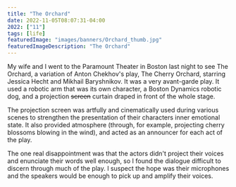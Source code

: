 ```yaml
---
title: "The Orchard"
date: 2022-11-05T08:07:31-04:00
2022: ["11"]
tags: [life]
featuredImage: "images/banners/Orchard_thumb.jpg"
featuredImageDescription: "The Orchard"
---
```

My wife and I went to the Paramount Theater in Boston last night to see The Orchard, a variation of Anton Chekhov's play, The Cherry Orchard, starring Jessica Hecht and Mikhail Baryshnikov. It was a very avant-garde play. It used a robotic arm that was its own character, a Boston Dynamics robotic dog, and a projection ~~screen~~ curtain draped in front of the whole stage.
<!--more-->

The projection screen was artfully and cinematically used during various scenes to strengthen the presentation of their characters inner emotional state. It also provided atmosphere (through, for example, projecting cherry blossoms blowing in the wind), and acted as an announcer for each act of the play.

The one real disappointment was that the actors didn't project their voices and enunciate their words well enough, so I found the dialogue difficult to discern through much of the play. I suspect the hope was their microphones and the speakers would be enough to pick up and amplify their voices.
